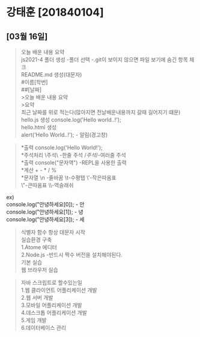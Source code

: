 # 강태훈 [201840104]
## [03월 16일]
> 오늘 배운 내용 요약<br/>
 js2021-4 폴더 생성 -폴더 선택 -.git이 보이지 않으면 파일 보기에 숨긴 항목 체크 <br/>
README.md 생성(대문자)<br/> #이름[학번]<br/>##[날짜]<br/>>오늘 배운 내용 요약 <br/>>요약<br/>
최근 날짜를 위로 적는다(많아지면 전날배운내용까지 갈때 길어지기 떄문)<br/>
hello.js 생성 console.log('Hello world..!');<br/>
hello.html 생성<br/>
alert('Hello World..!'); - 알림(경고창)<br/>


>*출력 console.log('Hello World!');<br/>
*주석처리 \주석\ -한줄 주석    /*주석*/-여러줄 주석<br/>
*출력 console("문자역") -REPL을 사용한 출력<br/>
*계산   +   -   *   /   %<br/>
*문자열 \n -줄바꿈 \t-수평탭 \\'-작은따옴표 <br/>\\"-큰따옴표 \\\\-역슬래쉬<br/>

ex)<br/>
console.log("안녕하세요[0]); - 안<br/>
console.log("안녕하세요[1]); - 녕<br/>
console.log("안녕하세요[3]); - 세<br/>

>   식별자 함수 항상 대문자 시작<br/>
    실습환경 구축 <br/>
    1.Atome 에디터 <br/>
    2.Node.js -반드시 짝수 버전을 설치해야된다.<br/>
    기본 실습<br/>
    웹 브라우저 실습<br/>

 >   자바 스크립트로 할수있는일<br/>
    1.웹 클라이언트 어플리케이션 개발<br/>
    2.웹 서버 개발<br/>
    3.모바일 어플리케이션 개발<br/>
    4.데스크톱 어플리케이션 개발<br/>
    5.게임 개발<br/>
    6.데이터베이스 관리<br/>